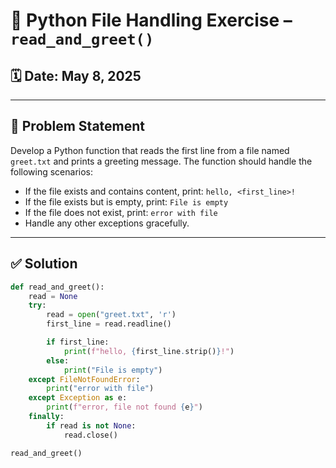 # 📘 Python File Handling Exercise – `read_and_greet()`

## 🗓️ Date: May 8, 2025

---

## 🧩 Problem Statement

Develop a Python function that reads the first line from a file named `greet.txt` and prints a greeting message. The function should handle the following scenarios:

- If the file exists and contains content, print: `hello, <first_line>!`
- If the file exists but is empty, print: `File is empty`
- If the file does not exist, print: `error with file`
- Handle any other exceptions gracefully.

---

## ✅ Solution

```python
def read_and_greet():
    read = None
    try:
        read = open("greet.txt", 'r')
        first_line = read.readline()

        if first_line:
            print(f"hello, {first_line.strip()}!")
        else:
            print("File is empty")
    except FileNotFoundError:
        print("error with file")
    except Exception as e:
        print(f"error, file not found {e}")
    finally:
        if read is not None:
            read.close()

read_and_greet()

